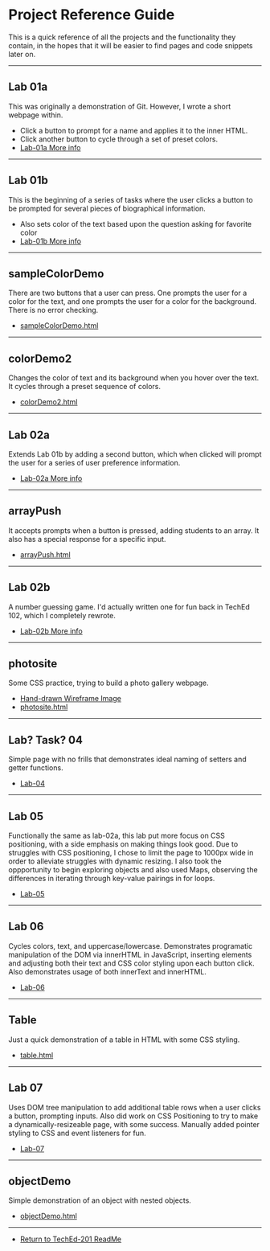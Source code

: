 # Project Reference Guide

This is a quick reference of all the projects and the functionality they contain, in the hopes that it will be easier to find pages and code snippets later on.

---

## Lab 01a

This was originally a demonstration of Git. However, I wrote a short webpage within.

- Click a button to prompt for a name and applies it to the inner HTML.
- Click another button to cycle through a set of preset colors.
- [Lab-01a More info](./lab-01a/lab-01a.md)

---

## Lab 01b

This is the beginning of a series of tasks where the user clicks a button to be prompted for several pieces of biographical information.

- Also sets color of the text based upon the question asking for favorite color
- [Lab-01b More info](./lab-01b/lab-01b.md)

---

## sampleColorDemo

There are two buttons that a user can press. One prompts the user for a color for the text, and one prompts the user for a color for the background. There is no error checking.

- [sampleColorDemo.html](./other/sampleColorDemo.html)

---

## colorDemo2

Changes the color of text and its background when you hover over the text. It cycles through a preset sequence of colors.

- [colorDemo2.html](./other/colorDemo2.html)

---

## Lab 02a

Extends Lab 01b by adding a second button, which when clicked will prompt the user for a series of user preference information.

- [Lab-02a More info](./lab-02a/lab-02a.md)

---

## arrayPush

It accepts prompts when a button is pressed, adding students to an array. It also has a special response for a specific input.

- [arrayPush.html](./other/arrayPush.html)

---

## Lab 02b

A number guessing game. I'd actually written one for fun back in TechEd 102, which I completely rewrote.

- [Lab-02b More info](./lab-02b/lab-02b.md)

---

## photosite

Some CSS practice, trying to build a photo gallery webpage.

- [Hand-drawn Wireframe Image](./photosite/PhotographySiteWireframe.jpg)
- [photosite.html](./photosite/photosite.html)

---

## Lab? Task? 04

Simple page with no frills that demonstrates ideal naming of setters and getter functions.

- [Lab-04](/code/lab-04/p04.html)

---

## Lab 05

Functionally the same as lab-02a, this lab put more focus on CSS positioning, with a side emphasis on making things look good. Due to struggles with CSS positioning, I chose to limit the page to 1000px wide in order to alleviate struggles with dynamic resizing. I also took the oppportunity to begin exploring objects and also used Maps, observing the differences in iterating through key-value pairings in for loops.

- [Lab-05](/code/lab-05/lab-05.md)

---

## Lab 06

Cycles colors, text, and uppercase/lowercase. Demonstrates programatic manipulation of the DOM via innerHTML in JavaScript, inserting elements and adjusting both their text and CSS color styling upon each button click. Also demonstrates usage of both innerText and innerHTML.

- [Lab-06](/code/lab-06/lab-06.md)

---

## Table

Just a quick demonstration of a table in HTML with some CSS styling.

- [table.html](/code/table.html)

---

## Lab 07

Uses DOM tree manipulation to add additional table rows when a user clicks a button, prompting inputs. Also did work on CSS Positioning to try to make a dynamically-resizeable page, with some success. Manually added pointer styling to CSS and event listeners for fun.

- [Lab-07](/code/lab-07/lab-07.md)

---

## objectDemo

Simple demonstration of an object with nested objects.

- [objectDemo.html](/code/objectDemo.html)

---

- [Return to TechEd-201 ReadMe](/README.md)
